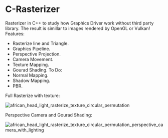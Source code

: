 # C-Rasterizer
Rasterizer in C++ to study how Graphics Driver work without third party library. The result is simillar to images rendered by OpenGL or Vulkan!
Features:
- Rasterize line and Triangle.
- Graphics Pipeline.
- Perspective Projection.
- Camera Movement. 
- Texture Mapping.
- Gourad Shading.
To Do:
- Normal Mapping.
- Shadow Mapping.
- PBR.
  
Full Rasterize with texture:

![african_head_light_rasterize_texture_circular_permutation](https://github.com/AlerianEmperor/C-Rasterizer/assets/93391908/c3a0cb06-42f1-438b-92e9-345b18903253)

Perspective Camera and Gourad Shading:  

![african_head_light_rasterize_texture_circular_permutation_perspective_camera_with_lighting](https://github.com/AlerianEmperor/C-Rasterizer/assets/93391908/ce6977af-779f-41d6-9827-ed7db27427e2)
